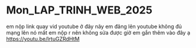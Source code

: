 # Mon_LAP_TRINH_WEB_2025

em nộp link quay vid youtube ở đây nãy em đăng lên youtube không đủ mạng lên nó mất em nộp r nên không sửa được giờ em gắn thêm vào đây ạ
https://youtu.be/lrtuGZRdHtM
